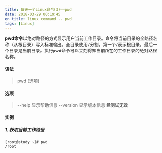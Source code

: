 ```yaml
---
title: 每天一个Linux命令(3)——pwd
date: 2018-03-29 00:19:45
en_title: linux command -- pwd
tags: [Linux]
---
```


**pwd命令**以绝对路径的方式显示用户当前工作目录。命令将当前目录的全路径名称（从根目录）写入标准输出。全目录使用`/`分割。第一个`/`表示根目录，最后一个目录是当前目录。执行pwd命令可以立刻得知当前所在的工作目录的绝对路径名称。 

#### 语法

> pwd (选项)

#### 选项

> --help 显示帮助信息 --version 显示版本信息 **经测试无效**

#### 实例

##### 1. 获取当前工作路径

```
[root@study ~]# pwd
/root

```